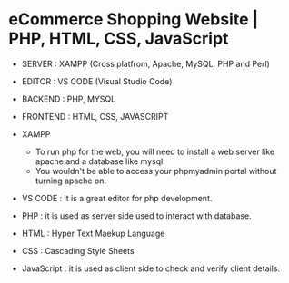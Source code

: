 # eCommerce Shopping Website | PHP, HTML, CSS, JavaScript
- SERVER : XAMPP (Cross platfrom, Apache, MySQL, PHP and Perl)
- EDITOR : VS CODE (Visual Studio Code)

- BACKEND : PHP, MYSQL
- FRONTEND : HTML, CSS, JAVASCRIPT 

- XAMPP
  - To run php for the web, you will need to install a web server like apache and a database like mysql.
  - You wouldn't be able to access your phpmyadmin portal without turning apache on.

- VS CODE : it is a great editor for php development.
- PHP : it is used as server side used to interact with database.
- HTML : Hyper Text Maekup Language
- CSS : Cascading Style Sheets
- JavaScript : it is used as client side to check and verify client details.
